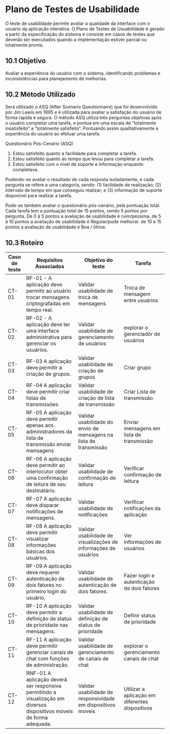 # Plano de Testes de Usabilidade

O teste de usabilidade permite avaliar a qualidade da interface com o usuário da aplicação interativa. O Plano de Testes de Usuabilidade é gerado a partir da especificação do sistema e consiste em casos de testes que deverão ser executados quando a implementação estiver parcial ou totalmente pronta.

## 10.1 Objetivo

Avaliar a experiência do usuário com o sistema, identificando problemas e inconsistências para planejamento de melhorias.

## 10.2 Método Utilizado

Será utilizado o ASQ (After Scenario Questionnaire) que foi desenvolvido por Jim Lewis em 1995 e é utilizada para avaliar a satisfação do usuário de forma rápida e segura.
O método ASQ utiliza três perguntas objetivas após o usuário completar uma tarefa, e pontua em uma escala de “totalmente insatisfeito” a “totalmente satisfeito”. Pontuando assim qualitativamente a experiência do usuário ao efetuar uma tarefa.

Questionário Pós-Cenário (ASQ)
1. Estou satisfeito quanto a facilidade para completar a tarefa.
2. Estou satisfeito quanto ao tempo que levou para completar a tarefa.
3. Estou satisfeito com o nível de suporte e informação enquanto completava.

Podendo-se avaliar o resultado de cada resposta isoladamente, e  cada pergunta se refere a uma categoria, sendo: 
(1) facilidade de realização; 
(2) intervalo de tempo em que conseguiu realizar;
e (3) informação de suporte disponível para realizar a tarefa.

Pode-se também avaliar o questionário pós-cenário, pela pontuação total. Cada tarefa tem a pontuação total de 15 pontos, sendo 5 pontos por pergunta.
De 0 à 5 pontos a avaliação de usabilidade é ruim/péssima.
de 5 à 10 pontos a avaliação de usabilidade é Regular/pode melhorar.
de 10 à 15 pontos a avaliação de usabilidade é Boa / ótima.

## 10.3 Roteiro

|Caso de teste | Requisitos Associados  | Objetivo do teste | Tarefa|
|------|-----------------------------------------|----|----|
|CT-01 |RF-01 - A aplicação deve permitir ao usuário trocar mensagens criptografadas em tempo real. | Validar usabilidade de troca de mensagens | Troca de mensagem entre usuários |
|CT-02 |RF-02 - A aplicação deve ter uma interface administrativa para gerenciar os usuários. | Validar usabilidade de gerenciamento de usuários | explorar o gerenciador de usuários|
|CT-03 |RF-03 A aplicação deve permitir a criação de grupos. | Validar usabilidade de criação de grupos |  Criar grupo |
|CT-04 |RF-04 A aplicação deve permitir criar listas de transmissões. | Validar usabilidade de criação de lista de transmissão | Criar Lista de transmissão |
|CT-05 |RF-05 A aplicação deve permitir apenas aos administradores da lista de transmissão enviar mensagens | Validar usabilidade do envio de mensagens na lista de transmissão | Enviar mensagens em lista de transmissão|
|CT-06 |RF-06 A aplicação deve permitir ao interlocutor obter uma confirmação de leitura de seu destinatário. | Validar usabilidade de confirmação de leitura | Verificar confirmação de leitura|
|CT-07 |RF-07 A aplicação deve disparar notificações de mensagens. | Validar usabilidade de notificações | Verificar notificações da aplicação|
|CT-08 |RF-08 A aplicação deve permitir visualizar informações básicas dos usuários. | Validar usabilidade de visualizações de informações de usuários | Ver informações de usuários|
|CT-09 |RF-09 A aplicação deve requerer autenticação de dois fatores no primeiro login do usuário.  | Validar usabilidade de autenticação de dois fatores. | Fazer login e autenticação de dois fatores|
|CT-10 |RF-10 A aplicação deve permitir a definição de status de prioridade nas mensagens.  | Validar usabilidade de definição de status de prioridade |Definir status de prioridade|
|CT-11 |RF-11 A aplicação deve permitir gerenciar canais de chat com funções de administração.  | Validar usabilidade de gerenciamento de canais de chat | explorar o gerenciamento canais de chat|
|CT-12 |RNF-01 A aplicação deverá ser responsiva permitindo a visualização em diversos dispositivos móveis de forma adequada. | Validar usabilidade de responsividade em dispositivos moveis |Utilizar a aplicação em diferentes dispositivos|
